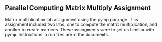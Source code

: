 ## Parallel Computing Matrix Multiply Assignment

Matrix multiplication lab assignment using the pymp package.
This assignment included two labs, one to compute the matrix
multiplication, and another to create matrices. These assingments
were to get us familiar with pymp. Instructions to run files are
in the documents.
